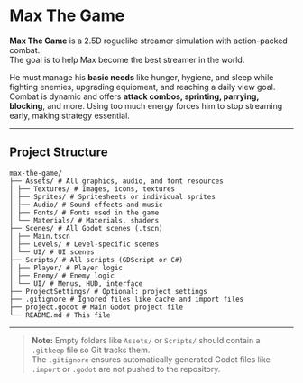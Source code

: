 # Max The Game

**Max The Game** is a 2.5D roguelike streamer simulation with action-packed combat.  
The goal is to help Max become the best streamer in the world.  

He must manage his **basic needs** like hunger, hygiene, and sleep while fighting enemies, upgrading equipment, and reaching a daily view goal.  
Combat is dynamic and offers **attack combos, sprinting, parrying, blocking**, and more. Using too much energy forces him to stop streaming early, making strategy essential.

---

## Project Structure
```
max-the-game/
├── Assets/ # All graphics, audio, and font resources
│ ├── Textures/ # Images, icons, textures
│ ├── Sprites/ # Spritesheets or individual sprites
│ ├── Audio/ # Sound effects and music
│ ├── Fonts/ # Fonts used in the game
│ └── Materials/ # Materials, shaders
├── Scenes/ # All Godot scenes (.tscn)
│ ├── Main.tscn
│ ├── Levels/ # Level-specific scenes
│ └── UI/ # UI scenes
├── Scripts/ # All scripts (GDScript or C#)
│ ├── Player/ # Player logic
│ ├── Enemy/ # Enemy logic
│ └── UI/ # Menus, HUD, interface
├── ProjectSettings/ # Optional: project settings
├── .gitignore # Ignored files like cache and import files
├── project.godot # Main Godot project file
└── README.md # This file
```
---

> **Note:** Empty folders like `Assets/` or `Scripts/` should contain a `.gitkeep` file so Git tracks them.  
> The `.gitignore` ensures automatically generated Godot files like `.import` or `.godot` are not pushed to the repository.
